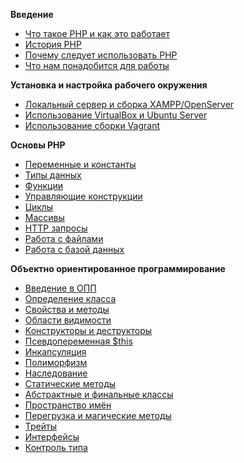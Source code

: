 **Введение**

- [Что такое PHP и как это работает](content/what_is_php.md)
- [История PHP](content/history.md)
- [Почему следует использовать PHP](content/why_use.md)
- [Что нам понадобится для работы](content/what_you_need.md)

**Установка и настройка рабочего окружения**

- [Локальный сервер и сборка XAMPP/OpenServer](content/)
- [Использование VirtualBox и Ubuntu Server](content/)
- [Использование сборки Vagrant](content/)

**Основы PHP**

- [Переменные и константы](content/)
- [Типы данных](content/)
- [Функции](content/)
- [Управляющие конструкции](content/)
- [Циклы](content/)
- [Массивы](content/)
- [HTTP запросы](content/)
- [Работа с файлами](content/)
- [Работа с базой данных](content/)

**Объектно ориентированное программирование**

- [Введение в ОПП](content/)
- [Определение класса](content/)
- [Свойства и методы](content/)
- [Области видимости](content/)
- [Конструкторы и деструкторы](content/)
- [Псевдопеременная $this](content/)
- [Инкапсуляция](content/)
- [Полиморфизм](content/)
- [Наследование](content/)
- [Статические методы](content/)
- [Абстрактные и финальные классы](content/)
- [Пространство имён](content/)
- [Перегрузка и магические методы](content/)
- [Трейты](content/)
- [Интерфейсы](content/)
- [Контроль типа](content/)